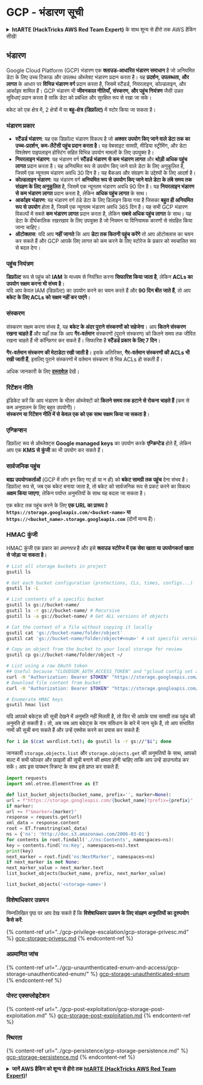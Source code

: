 # GCP - भंडारण सूची

<details>

<summary><strong>htARTE (HackTricks AWS Red Team Expert)</strong> के साथ शून्य से हीरो तक AWS हैकिंग सीखें!</summary>

HackTricks का समर्थन करने के अन्य तरीके:

* अगर आप अपनी कंपनी का विज्ञापन HackTricks में देखना चाहते हैं या HackTricks को PDF में डाउनलोड करना चाहते हैं तो [**सब्सक्रिप्शन प्लान**](https://github.com/sponsors/carlospolop) देखें!
* [**आधिकारिक PEASS और HackTricks swag**](https://peass.creator-spring.com) प्राप्त करें
* हमारे विशेष [**NFTs**](https://opensea.io/collection/the-peass-family) संग्रह, [**The PEASS Family**](https://opensea.io/collection/the-peass-family) खोजें
* **शामिल हों** 💬 [**डिस्कॉर्ड समूह**](https://discord.gg/hRep4RUj7f) या [**टेलीग्राम समूह**](https://t.me/peass) और **मुझे** **ट्विटर** 🐦 [**@carlospolopm**](https://twitter.com/carlospolopm)** पर फॉलो** करें।
* **हैकिंग ट्रिक्स साझा करें** [**HackTricks**](https://github.com/carlospolop/hacktricks) और [**HackTricks Cloud**](https://github.com/carlospolop/hacktricks-cloud) github repos को PRs सबमिट करके।

</details>

## भंडारण

Google Cloud Platform (GCP) भंडारण एक **क्लाउड-आधारित भंडारण समाधान** है जो अनियमित डेटा के लिए उच्च टिकाऊ और उपलब्ध ऑब्जेक्ट भंडारण प्रदान करता है। यह **प्रदर्शन, उपलब्धता, और लागत** के आधार पर **विभिन्न भंडारण वर्ग** प्रदान करता है, जिसमें स्टैंडर्ड, नियरलाइन, कोल्डलाइन, और आर्काइव शामिल हैं। GCP भंडारण भी **जीवनकाल नीतियाँ, संस्करण, और पहुंच नियंत्रण** जैसी उन्नत सुविधाएं प्रदान करता है ताकि डेटा को प्रबंधित और सुरक्षित रूप से रखा जा सके।

बकेट को एक क्षेत्र में, 2 क्षेत्रों में या **बहु-क्षेत्र (डिफ़ॉल्ट)** में स्टोर किया जा सकता है।

### भंडारण प्रकार

* **स्टैंडर्ड भंडारण**: यह एक डिफ़ॉल्ट भंडारण विकल्प है जो **अक्सर उपयोग किए जाने वाले डेटा तक का उच्च-प्रदर्शन, कम-लैटेंसी पहुंच प्रदान करता है**। यह वेबसाइट सामग्री, मीडिया स्ट्रीमिंग, और डेटा विश्लेषण पाइपलाइन होस्टिंग सहित विभिन्न उपयोग मामलों के लिए उपयुक्त है।
* **नियरलाइन भंडारण**: यह भंडारण वर्ग **स्टैंडर्ड भंडारण से कम भंडारण लागत** और **थोड़ी अधिक पहुंच लागत** प्रदान करता है। यह अनियमित रूप से उपयोग किए जाने वाले डेटा के लिए अनुकूलित है, जिसमें एक न्यूनतम भंडारण अवधि 30 दिन है। यह बैकअप और संग्रहण के उद्देश्यों के लिए आदर्श है।
* **कोल्डलाइन भंडारण**: यह भंडारण वर्ग **अनियमित रूप से उपयोग किए जाने वाले डेटा के लंबे समय तक संग्रहण के लिए अनुकूलित** है, जिसमें एक न्यूनतम भंडारण अवधि 90 दिन है। यह **नियरलाइन भंडारण से कम भंडारण लागत** प्रदान करता है, लेकिन **अधिक पहुंच लागत** के साथ।
* **आर्काइव भंडारण**: यह भंडारण वर्ग ठंडे डेटा के लिए डिज़ाइन किया गया है जिसका **बहुत ही अनियमित रूप से उपयोग** होता है, जिसमें एक न्यूनतम भंडारण अवधि 365 दिन है। यह सभी GCP भंडारण विकल्पों में सबसे **कम भंडारण लागत** प्रदान करता है, लेकिन **सबसे अधिक पहुंच लागत** के साथ। यह डेटा के दीर्घकालिक रखरखाव के लिए उपयुक्त है जो नियमन या विनियामक कारणों से संग्रहित किया जाना चाहिए।
* **ऑटोक्लास**: यदि आप **नहीं जानते** कि आप **डेटा तक कितनी पहुंच करेंगे** तो आप ऑटोक्लास का चयन कर सकते हैं और GCP आपके लिए लागत को कम करने के लिए स्टोरेज के प्रकार को स्वचालित रूप से बदल देगा।

### पहुंच नियंत्रण

**डिफ़ॉल्ट** रूप से पहुंच को **IAM** के माध्यम से नियंत्रित करना **सिफारिश किया जाता है**, लेकिन **ACLs का उपयोग सक्षम करना भी संभव है**।\
यदि आप केवल IAM (डिफ़ॉल्ट) का उपयोग करने का चयन करते हैं और **90 दिन बीत जाते हैं**, तो आप **बकेट के लिए ACLs को सक्षम नहीं कर पाएंगे**।

### संस्करण

संस्करण सक्षम करना संभव है, यह **बकेट के अंदर पुराने संस्करणों को सहेजेगा**। आप **कितने संस्करण रखना चाहते हैं** और यहाँ तक कि आप **गैर-वर्तमान** संस्करणों (पुराने संस्करण) को कितने समय तक जीवित रखना चाहते हैं भी कॉन्फ़िगर कर सकते हैं। सिफारिश है **स्टैंडर्ड प्रकार के लिए 7 दिन**।

**गैर-वर्तमान संस्करण की मेटाडेटा रखी जाती है**। इसके अतिरिक्त, **गैर-वर्तमान संस्करणों की ACLs भी रखी जाती हैं**, इसलिए पुराने संस्करणों में वर्तमान संस्करण से भिन्न ACLs हो सकती हैं।

अधिक जानकारी के लिए [**दस्तावेज़**](https://cloud.google.com/storage/docs/object-versioning) देखें।

### रिटेंशन नीति

इंडिकेट करें कि आप भंडारण के भीतर ऑब्जेक्टों को **कितने समय तक हटाने से रोकना चाहते हैं** (कम से कम अनुपालन के लिए बहुत उपयोगी)।\
**संस्करण या रिटेंशन नीति में से केवल एक को एक साथ सक्षम किया जा सकता है**।

### एन्क्रिप्शन

डिफ़ॉल्ट रूप से ऑब्जेक्ट्स **Google managed keys** का उपयोग करके **एन्क्रिप्टेड** होते हैं, लेकिन आप एक **KMS से कुंजी** का भी उपयोग कर सकते हैं।

### सार्वजनिक पहुंच

**बाह्य उपयोगकर्ताओं** (GCP में लॉग इन किए गए हों या न हों) को **बकेट सामग्री तक पहुंच** देना संभव है। \
डिफ़ॉल्ट रूप से, जब एक बकेट बनाया जाता है, तो बकेट को सार्वजनिक रूप से प्रकट करने का विकल्प **अक्षम किया जाएगा**, लेकिन पर्याप्त अनुमतियों के साथ यह बदला जा सकता है।

एक बकेट तक पहुंच करने के लिए **एक URL का प्रारूप** है **`https://storage.googleapis.com/<bucket-name>` या `https://<bucket_name>.storage.googleapis.com`** (दोनों मान्य हैं)।

### HMAC कुंजी

HMAC कुंजी एक प्रकार का _प्रमाणपत्र_ है और इसे **क्लाउड स्टोरेज में एक सेवा खाता या उपयोगकर्ता खाता से जोड़ा जा सकता है**।
```bash
# List all storage buckets in project
gsutil ls

# Get each bucket configuration (protections, CLs, times, configs...)
gsutil ls -L

# List contents of a specific bucket
gsutil ls gs://bucket-name/
gsutil ls -r gs://bucket-name/ # Recursive
gsutil ls -a gs://bucket-name/ # Get ALL versions of objects

# Cat the context of a file without copying it locally
gsutil cat 'gs://bucket-name/folder/object'
gsutil cat 'gs://bucket-name/folder/object#<num>' # cat specific version

# Copy an object from the bucket to your local storage for review
gsutil cp gs://bucket-name/folder/object ~/

# List using a raw OAuth token
## Useful because "CLOUDSDK_AUTH_ACCESS_TOKEN" and "gcloud config set auth/access_token_file" doesn't work with gsutil
curl -H "Authorization: Bearer $TOKEN" "https://storage.googleapis.com/storage/v1/b/<storage-name>/o"
# Download file content from bucket
curl -H "Authorization: Bearer $TOKEN" "https://storage.googleapis.com/storage/v1/b/supportstorage-58249/o/flag.txt?alt=media" --output -

# Enumerate HMAC keys
gsutil hmac list
```
यदि आपको बकेट्स की सूची देखने में अनुमति नहीं मिलती है, तो फिर भी आपके पास सामग्री तक पहुंच की अनुमति हो सकती है। तो, अब जब आप बकेट्स के नाम संविधान के बारे में जान चुके हैं, तो आप संभावित नामों की सूची बना सकते हैं और उन्हें एक्सेस करने का प्रयास कर सकते हैं:
```bash
for i in $(cat wordlist.txt); do gsutil ls -r gs://"$i"; done
```
जानकारी `storage.objects.list` और `storage.objects.get` की अनुमतियों के साथ, आपको बाल्ट में सभी फोल्डर और फ़ाइलों की सूची बनाने की क्षमता होनी चाहिए ताकि आप उन्हें डाउनलोड कर सकें। आप इस पायथन स्क्रिप्ट के साथ इसे प्राप्त कर सकते हैं:
```python
import requests
import xml.etree.ElementTree as ET

def list_bucket_objects(bucket_name, prefix='', marker=None):
url = f"https://storage.googleapis.com/{bucket_name}?prefix={prefix}"
if marker:
url += f"&marker={marker}"
response = requests.get(url)
xml_data = response.content
root = ET.fromstring(xml_data)
ns = {'ns': 'http://doc.s3.amazonaws.com/2006-03-01'}
for contents in root.findall('.//ns:Contents', namespaces=ns):
key = contents.find('ns:Key', namespaces=ns).text
print(key)
next_marker = root.find('ns:NextMarker', namespaces=ns)
if next_marker is not None:
next_marker_value = next_marker.text
list_bucket_objects(bucket_name, prefix, next_marker_value)

list_bucket_objects('<storage-name>')
```
### विशेषाधिकार उन्नयन

निम्नलिखित पृष्ठ पर आप देख सकते हैं कि **विशेषाधिकार उन्नयन के लिए संग्रहण अनुमतियों का दुरुपयोग कैसे करें**:

{% content-ref url="../gcp-privilege-escalation/gcp-storage-privesc.md" %}
[gcp-storage-privesc.md](../gcp-privilege-escalation/gcp-storage-privesc.md)
{% endcontent-ref %}

### अप्रमाणित जांच

{% content-ref url="../gcp-unaunthenticated-enum-and-access/gcp-storage-unauthenticated-enum/" %}
[gcp-storage-unauthenticated-enum](../gcp-unaunthenticated-enum-and-access/gcp-storage-unauthenticated-enum/)
{% endcontent-ref %}

### पोस्ट एक्सप्लोइटेशन

{% content-ref url="../gcp-post-exploitation/gcp-storage-post-exploitation.md" %}
[gcp-storage-post-exploitation.md](../gcp-post-exploitation/gcp-storage-post-exploitation.md)
{% endcontent-ref %}

### स्थिरता

{% content-ref url="../gcp-persistence/gcp-storage-persistence.md" %}
[gcp-storage-persistence.md](../gcp-persistence/gcp-storage-persistence.md)
{% endcontent-ref %}

<details>

<summary><strong>जानें AWS हैकिंग को शून्य से हीरो तक</strong> <a href="https://training.hacktricks.xyz/courses/arte"><strong>htARTE (HackTricks AWS Red Team Expert)</strong></a><strong>!</strong></summary>

HackTricks का समर्थन करने के अन्य तरीके:

* यदि आप अपनी **कंपनी का विज्ञापन HackTricks में देखना चाहते हैं** या **HackTricks को PDF में डाउनलोड करना चाहते हैं** तो [**सदस्यता योजनाएं देखें**](https://github.com/sponsors/carlospolop)!
* [**आधिकारिक PEASS & HackTricks स्वैग**](https://peass.creator-spring.com) प्राप्त करें
* हमारे विशेष [**NFTs**](https://opensea.io/collection/the-peass-family) कलेक्शन [**The PEASS Family**](https://opensea.io/collection/the-peass-family) खोजें
* **शामिल हों** 💬 [**डिस्कॉर्ड समूह**](https://discord.gg/hRep4RUj7f) या [**टेलीग्राम समूह**](https://t.me/peass) या **मुझे** **ट्विटर** 🐦 [**@carlospolopm**](https://twitter.com/carlospolopm)** पर **फॉलो** करें।
* **हैकिंग ट्रिक्स साझा करें** [**HackTricks**](https://github.com/carlospolop/hacktricks) और [**HackTricks Cloud**](https://github.com/carlospolop/hacktricks-cloud) github repos में PRs सबमिट करके।

</details>
